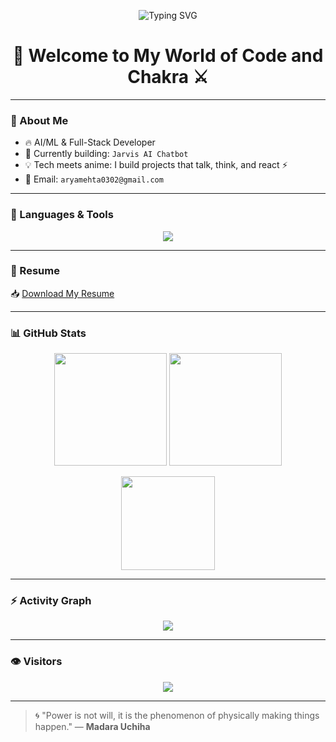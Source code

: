 <!-- Typing effect header -->
<p align="center">
  <img src="https://readme-typing-svg.demolab.com?font=Fira+Code&weight=500&size=24&pause=1000&color=F75C7E&center=true&vCenter=true&multiline=true&width=600&height=100&lines=Hi+%F0%9F%91%8B+I'm+Arya+Mehta;Anime+Coder+%7C+AI%2FML+Dev+%7C+Java+%7C+Python+%7C+Node.js;Loves+Madara+%7C+Built+Jarvis+AI+Chatbot;Always+Building+Something+Cool+%E2%9A%A1%EF%B8%8F" alt="Typing SVG" />
</p>

<h1 align="center">🌌 Welcome to My World of Code and Chakra ⚔️</h1>

---

### 👤 About Me
- 🔥 AI/ML & Full-Stack Developer  
- 🧠 Currently building: `Jarvis AI Chatbot`  
- 💡 Tech meets anime: I build projects that talk, think, and react ⚡  
- 📨 Email: `aryamehta0302@gmail.com`

---

### 🧪 Languages & Tools
<p align="center">
  <img src="https://skillicons.dev/icons?i=c,cpp,cs,python,nodejs,react,js,r,java&theme=dark" />
</p>

---

### 📄 Resume
📥 [Download My Resume](https://raw.githubusercontent.com/aryamehta0302/aryamehta0302/main/resume.pdf)

---

### 📊 GitHub Stats

<p align="center">
  <img src="https://github-readme-stats.vercel.app/api?username=aryamehta0302&show_icons=true&theme=tokyonight&rank_icon=github" height="180" />
  <img src="https://github-readme-streak-stats.herokuapp.com?user=aryamehta0302&theme=tokyonight" height="180"/>
</p>

<p align="center">
  <img src="https://github-readme-stats.vercel.app/api/top-langs/?username=aryamehta0302&layout=compact&theme=tokyonight" height="150"/>
</p>

---

### ⚡ Activity Graph

<p align="center">
  <img src="https://github-readme-activity-graph.cyclic.app/graph?username=aryamehta0302&theme=tokyo-night" />
</p>

---

### 👁️ Visitors
<p align="center">
  <img src="https://komarev.com/ghpvc/?username=aryamehta0302&label=Profile%20views&color=ff69b4&style=plastic" />
</p>

---

> 🌀 "Power is not will, it is the phenomenon of physically making things happen." — **Madara Uchiha**
